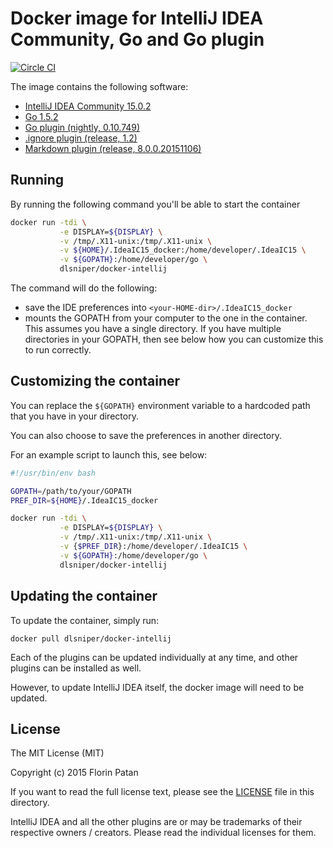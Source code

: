 # Docker image for IntelliJ IDEA Community, Go and Go plugin

[![Circle CI](https://circleci.com/gh/dlsniper/docker-intellij.svg?style=svg)](https://circleci.com/gh/dlsniper/docker-intellij)

The image contains the following software:

- [IntelliJ IDEA Community 15.0.2](https://www.jetbrains.com/idea/)
- [Go 1.5.2](https://golang.org/)
- [Go plugin (nightly, 0.10.749)](https://plugins.jetbrains.com/plugin/5047)
- [.ignore plugin (release, 1.2)](https://plugins.jetbrains.com/plugin/7495)
- [Markdown plugin (release, 8.0.0.20151106)](https://plugins.jetbrains.com/plugin/5970)

## Running

By running the following command you'll be able to start the container

```bash
docker run -tdi \
           -e DISPLAY=${DISPLAY} \
           -v /tmp/.X11-unix:/tmp/.X11-unix \
           -v ${HOME}/.IdeaIC15_docker:/home/developer/.IdeaIC15 \
           -v ${GOPATH}:/home/developer/go \
           dlsniper/docker-intellij
```

The command will do the following:

- save the IDE preferences into `<your-HOME-dir>/.IdeaIC15_docker`
- mounts the GOPATH from your computer to the one in the container. This
assumes you have a single directory. If you have multiple directories in your
GOPATH, then see below how you can customize this to run correctly.

## Customizing the container

You can replace the `${GOPATH}` environment variable to a hardcoded path that
you have in your directory.

You can also choose to save the preferences in another directory.

For an example script to launch this, see below:

```bash
#!/usr/bin/env bash

GOPATH=/path/to/your/GOPATH
PREF_DIR=${HOME}/.IdeaIC15_docker

docker run -tdi \
           -e DISPLAY=${DISPLAY} \
           -v /tmp/.X11-unix:/tmp/.X11-unix \
           -v {$PREF_DIR}:/home/developer/.IdeaIC15 \
           -v ${GOPATH}:/home/developer/go \
           dlsniper/docker-intellij
```

## Updating the container

To update the container, simply run:

```shell
docker pull dlsniper/docker-intellij
```

Each of the plugins can be updated individually at any time, and other plugins
can be installed as well.

However, to update IntelliJ IDEA itself, the docker image will need to be
updated.

## License

The MIT License (MIT)

Copyright (c) 2015 Florin Patan

If you want to read the full license text, please see the [LICENSE](LICENSE) file
in this directory.

IntelliJ IDEA and all the other plugins are or may be trademarks of their
respective owners / creators. Please read the individual licenses for them.
